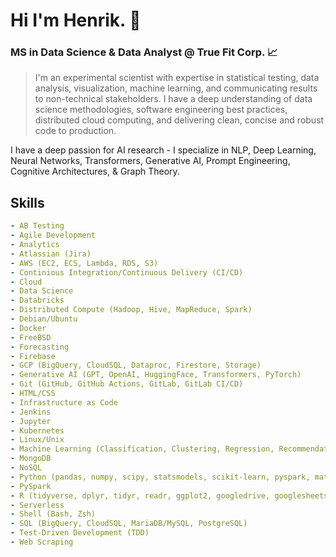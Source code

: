 
# Hi I'm Henrik. 👋

### MS in Data Science & Data Analyst @ True Fit Corp. 📈

> I'm an experimental scientist with expertise in statistical testing, data analysis, visualization, machine learning, and communicating results to non-technical stakeholders. I have a deep understanding of data science methodologies, software engineering best practices, distributed cloud computing, and delivering clean, concise and robust code to production.

I have a deep passion for AI research - I specialize in NLP, Deep Learning, Neural Networks, Transformers, Generative AI, Prompt Engineering, Cognitive Architectures, & Graph Theory.

## Skills
```yaml
- AB Testing
- Agile Development
- Analytics
- Atlassian (Jira)
- AWS (EC2, ECS, Lambda, RDS, S3)
- Continious Integration/Continuous Delivery (CI/CD)
- Cloud
- Data Science
- Databricks
- Distributed Compute (Hadoop, Hive, MapReduce, Spark)
- Debian/Ubuntu
- Docker
- FreeBSD
- Forecasting
- Firebase
- GCP (BigQuery, CloudSQL, Dataproc, Firestore, Storage)
- Generative AI (GPT, OpenAI, HuggingFace, Transformers, PyTorch)
- Git (GitHub, GitHub Actions, GitLab, GitLab CI/CD)
- HTML/CSS
- Infrastructure as Code
- Jenkins
- Jupyter
- Kubernetes
- Linux/Unix
- Machine Learning (Classification, Clustering, Regression, Recommendation)
- MongoDB
- NoSQL
- Python (pandas, numpy, scipy, statsmodels, scikit-learn, pyspark, matplotlib, seaborn, plotly, mlflow)
- PySpark
- R (tidyverse, dplyr, tidyr, readr, ggplot2, googledrive, googlesheets4, caret)
- Serverless
- Shell (Bash, Zsh)
- SQL (BigQuery, CloudSQL, MariaDB/MySQL, PostgreSQL)
- Test-Driven Development (TDD)
- Web Scraping
```
